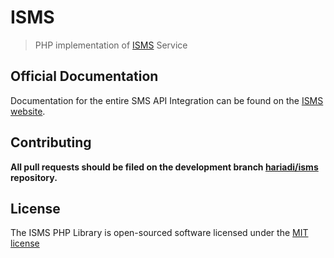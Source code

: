 # ISMS

> PHP implementation of [ISMS](http://www.isms.com.my) Service

## Official Documentation

Documentation for the entire SMS API Integration can be found on the [ISMS website](http://www.isms.com.my/sms_api.php).

## Contributing

**All pull requests should be filed on the development branch [hariadi/isms](http://github.com/hariadi/isms) repository.**

## License

The ISMS PHP Library is open-sourced software licensed under the [MIT license](http://opensource.org/licenses/MIT)